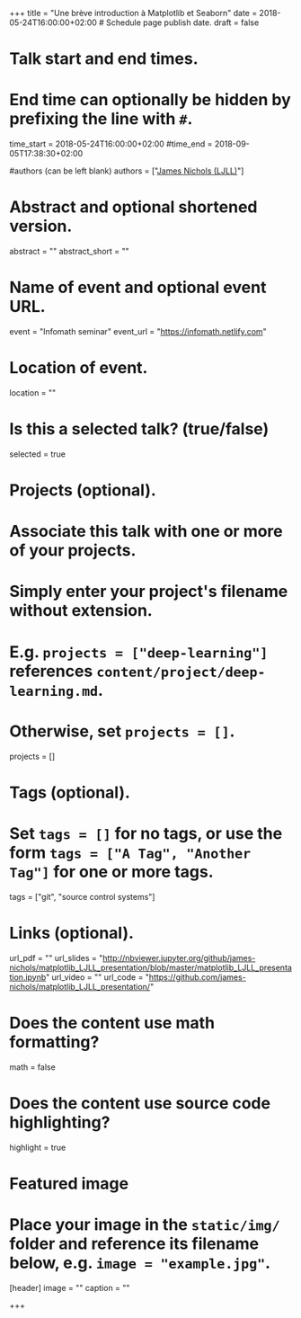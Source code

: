 +++
title = "Une brève introduction à Matplotlib et Seaborn"
date = 2018-05-24T16:00:00+02:00  # Schedule page publish date.
draft = false

# Talk start and end times.
#   End time can optionally be hidden by prefixing the line with `#`.
time_start = 2018-05-24T16:00:00+02:00
#time_end = 2018-09-05T17:38:30+02:00

#authors (can be left blank)
authors = ["[James Nichols (LJLL)](https://www.ceremade.dauphine.fr/~chupin/)"]

# Abstract and optional shortened version.
abstract = ""
abstract_short = ""

# Name of event and optional event URL.
event = "Infomath seminar"
event_url = "https://infomath.netlify.com"

# Location of event.
location = ""

# Is this a selected talk? (true/false)
selected = true

# Projects (optional).
#   Associate this talk with one or more of your projects.
#   Simply enter your project's filename without extension.
#   E.g. `projects = ["deep-learning"]` references `content/project/deep-learning.md`.
#   Otherwise, set `projects = []`.
projects = []

# Tags (optional).
#   Set `tags = []` for no tags, or use the form `tags = ["A Tag", "Another Tag"]` for one or more tags.
tags = ["git", "source control systems"]

# Links (optional).
url_pdf = ""
url_slides = "http://nbviewer.jupyter.org/github/james-nichols/matplotlib_LJLL_presentation/blob/master/matplotlib_LJLL_presentation.ipynb"
url_video = ""
url_code = "https://github.com/james-nichols/matplotlib_LJLL_presentation/"

# Does the content use math formatting?
math = false

# Does the content use source code highlighting?
highlight = true

# Featured image
# Place your image in the `static/img/` folder and reference its filename below, e.g. `image = "example.jpg"`.
[header]
image = ""
caption = ""

+++
